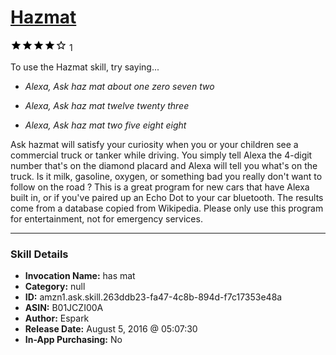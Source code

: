 # [Hazmat](http://alexa.amazon.com/#skills/amzn1.ask.skill.263ddb23-fa47-4c8b-894d-f7c17353e48a)
![4 stars](../../images/ic_star_black_18dp_1x.png)![4 stars](../../images/ic_star_black_18dp_1x.png)![4 stars](../../images/ic_star_black_18dp_1x.png)![4 stars](../../images/ic_star_black_18dp_1x.png)![4 stars](../../images/ic_star_border_black_18dp_1x.png) 1

To use the Hazmat skill, try saying...

* *Alexa, Ask haz mat about one zero seven two*

* *Alexa, Ask haz mat twelve twenty three*

* *Alexa, Ask haz mat two five eight eight*

Ask hazmat will satisfy your curiosity when you or your children see a commercial truck or tanker while driving.   You simply tell Alexa the 4-digit number that's on the diamond placard and Alexa will tell you what's on the truck.  Is it milk, gasoline, oxygen, or something bad you really don't want to follow on the road ?  This is a great program for new cars that have Alexa built in, or if you've paired up an Echo Dot to your car bluetooth.   The results come from a database copied from Wikipedia.  Please only use this program for entertainment, not for emergency services.

***

### Skill Details

* **Invocation Name:** has mat
* **Category:** null
* **ID:** amzn1.ask.skill.263ddb23-fa47-4c8b-894d-f7c17353e48a
* **ASIN:** B01JCZI00A
* **Author:** Espark
* **Release Date:** August 5, 2016 @ 05:07:30
* **In-App Purchasing:** No
